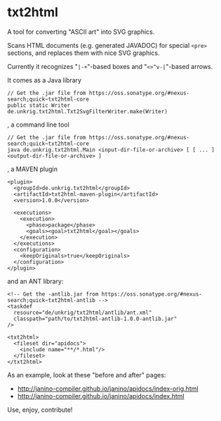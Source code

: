 # txt2html

A tool for converting "ASCII art" into SVG graphics.

Scans HTML documents (e.g. generated JAVADOC) for special `<pre>` sections, and replaces them with nice SVG graphics.

Currently it recognizes "`|-+`"-based boxes and "`<>^v-|`"-based arrows.

It comes as a Java library

    // Get the .jar file from https://oss.sonatype.org/#nexus-search;quick~txt2html-core
    public static Writer de.unkrig.txt2html.Txt2SvgFilterWriter.make(Writer)

, a command line tool

    // Get the .jar file from https://oss.sonatype.org/#nexus-search;quick~txt2html-core
    java de.unkrig.txt2html.Main <input-dir-file-or-archive> [ [ ... ] <output-dir-file-or-archive> ]

, a MAVEN plugin

    <plugin>
      <groupId>de.unkrig.txt2html</groupId>
      <artifactId>txt2html-maven-plugin</artifactId>
      <version>1.0.0</version>

      <executions>
        <execution>
          <phase>package</phase>
          <goals><goal>txt2html</goal></goals>
        </execution>
      </executions>
      <configuration>
        <keepOriginals>true</keepOriginals>
      </configuration>
    </plugin>

and an ANT library:

    <!-- Get the -antlib.jar from https://oss.sonatype.org/#nexus-search;quick~txt2html-antlib -->
    <taskdef
      resource="de/unkrig/txt2html/antlib/ant.xml"
      classpath="path/to/txt2html-antlib-1.0.0-antlib.jar"
    />

    <txt2html>
      <fileset dir="apidocs">
        <include name="**/*.html"/>
      </fileset>
    </txt2html>

As an example, look at these "before and after" pages:

* http://janino-compiler.github.io/janino/apidocs/index-orig.html
* http://janino-compiler.github.io/janino/apidocs/index.html

Use, enjoy, contribute!

